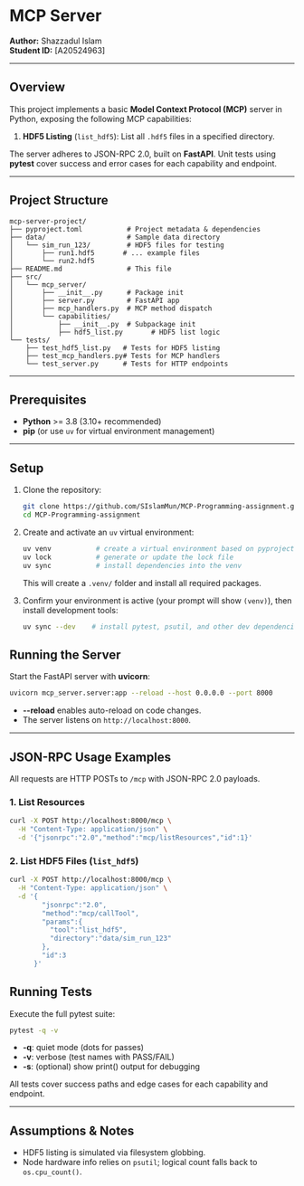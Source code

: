 # MCP Server

**Author:** Shazzadul Islam  
**Student ID:** [A20524963]

---

## Overview
This project implements a basic **Model Context Protocol (MCP)** server in Python, exposing the following MCP capabilities:

1. **HDF5 Listing** (`list_hdf5`): List all `.hdf5` files in a specified directory.  

The server adheres to JSON-RPC 2.0, built on **FastAPI**. Unit tests using **pytest** cover success and error cases for each capability and endpoint.

---

## Project Structure
```text
mcp-server-project/
├── pyproject.toml           # Project metadata & dependencies
├── data/                    # Sample data directory
│   └── sim_run_123/         # HDF5 files for testing
│       ├── run1.hdf5       # ... example files
│       └── run2.hdf5
├── README.md                # This file
├── src/
│   └── mcp_server/
│       ├── __init__.py      # Package init
│       ├── server.py        # FastAPI app
│       ├── mcp_handlers.py  # MCP method dispatch
│       └── capabilities/
│           ├── __init__.py  # Subpackage init
│           ├── hdf5_list.py       # HDF5 list logic
└── tests/
    ├── test_hdf5_list.py   # Tests for HDF5 listing
    ├── test_mcp_handlers.py# Tests for MCP handlers
    └── test_server.py      # Tests for HTTP endpoints
```

---

## Prerequisites
- **Python** >= 3.8 (3.10+ recommended)  
- **pip** (or use `uv` for virtual environment management)  

---

## Setup
1. Clone the repository:
   ```bash
   git clone https://github.com/SIslamMun/MCP-Programming-assignment.git
   cd MCP-Programming-assignment
   ```
2. Create and activate an `uv` virtual environment:
   ```bash
   uv venv           # create a virtual environment based on pyproject.toml
   uv lock           # generate or update the lock file
   uv sync           # install dependencies into the venv
   ```
   This will create a `.venv/` folder and install all required packages.

3. Confirm your environment is active (your prompt will show `(venv)`), then install development tools:
   ```bash
   uv sync --dev    # install pytest, psutil, and other dev dependencies
   ```

## Running the Server
Start the FastAPI server with **uvicorn**:
```bash
uvicorn mcp_server.server:app --reload --host 0.0.0.0 --port 8000
```

- **--reload** enables auto-reload on code changes.  
- The server listens on `http://localhost:8000`.

---

## JSON-RPC Usage Examples
All requests are HTTP POSTs to `/mcp` with JSON-RPC 2.0 payloads.

### 1. List Resources
```bash
curl -X POST http://localhost:8000/mcp \
  -H "Content-Type: application/json" \
  -d '{"jsonrpc":"2.0","method":"mcp/listResources","id":1}'
```


### 2. List HDF5 Files (`list_hdf5`)
```bash
curl -X POST http://localhost:8000/mcp \
  -H "Content-Type: application/json" \
  -d '{
        "jsonrpc":"2.0",
        "method":"mcp/callTool",
        "params":{
          "tool":"list_hdf5",
          "directory":"data/sim_run_123"
        },
        "id":3
      }'
```


## Running Tests
Execute the full pytest suite:
```bash
pytest -q -v
```

- **-q**: quiet mode (dots for passes)  
- **-v**: verbose (test names with PASS/FAIL)  
- **-s**: (optional) show print() output for debugging

All tests cover success paths and edge cases for each capability and endpoint.

---

## Assumptions & Notes
- HDF5 listing is simulated via filesystem globbing.  
- Node hardware info relies on `psutil`; logical count falls back to `os.cpu_count()`.  

